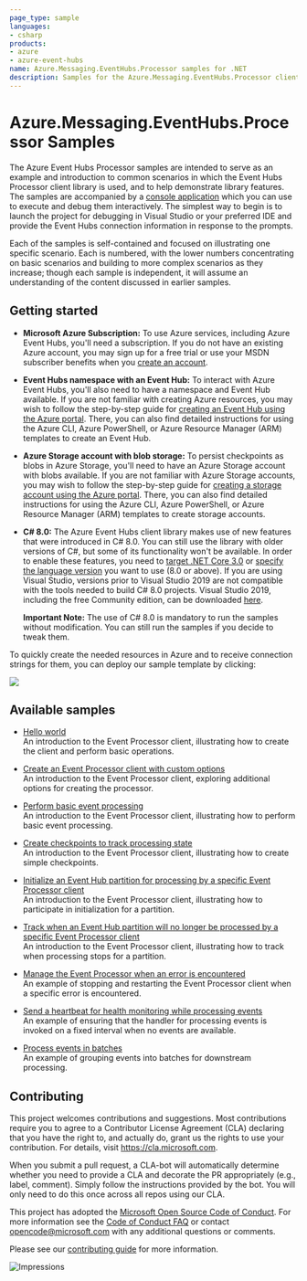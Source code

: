 ```yaml
---
page_type: sample
languages:
- csharp
products:
- azure
- azure-event-hubs
name: Azure.Messaging.EventHubs.Processor samples for .NET
description: Samples for the Azure.Messaging.EventHubs.Processor client library
---
```


# Azure.Messaging.EventHubs.Processor Samples

The  Azure Event Hubs Processor samples are intended to serve as an example and introduction to common scenarios in which the Event Hubs Processor client library is used, and to help demonstrate library features.  The samples are accompanied by a [console application](./Program.cs) which you can use to execute and debug them interactively.  The simplest way to begin is to launch the project for debugging in Visual Studio or your preferred IDE and provide the Event Hubs connection information in response to the prompts.

Each of the samples is self-contained and focused on illustrating one specific scenario.  Each is numbered, with the lower numbers concentrating on basic scenarios and building to more complex scenarios as they increase; though each sample is independent, it will assume an understanding of the content discussed in earlier samples.

## Getting started

- **Microsoft Azure Subscription:**  To use Azure services, including Azure Event Hubs, you'll need a subscription.  If you do not have an existing Azure account, you may sign up for a free trial or use your MSDN subscriber benefits when you [create an account](https://account.windowsazure.com/Home/Index).

- **Event Hubs namespace with an Event Hub:** To interact with Azure Event Hubs, you'll also need to have a namespace and Event Hub available.  If you are not familiar with creating Azure resources, you may wish to follow the step-by-step guide for [creating an Event Hub using the Azure portal](https://docs.microsoft.com/en-us/azure/event-hubs/event-hubs-create).  There, you can also find detailed instructions for using the Azure CLI, Azure PowerShell, or Azure Resource Manager (ARM) templates to create an Event Hub.

- **Azure Storage account with blob storage:** To persist checkpoints as blobs in Azure Storage, you'll need to have an Azure Storage account with blobs available.  If you are not familiar with Azure Storage accounts, you may wish to follow the step-by-step guide for [creating a storage account using the Azure portal](https://docs.microsoft.com/en-us/azure/storage/common/storage-quickstart-create-account?toc=%2Fazure%2Fstorage%2Fblobs%2Ftoc.json&tabs=azure-portal).  There, you can also find detailed instructions for using the Azure CLI, Azure PowerShell, or Azure Resource Manager (ARM) templates to create storage accounts.

- **C# 8.0:** The Azure Event Hubs client library makes use of new features that were introduced in C# 8.0.  You can still use the library with older versions of C#, but some of its functionality won't be available.  In order to enable these features, you need to [target .NET Core 3.0](https://docs.microsoft.com/en-us/dotnet/standard/frameworks#how-to-specify-target-frameworks) or [specify the language version](https://docs.microsoft.com/en-gb/dotnet/csharp/language-reference/configure-language-version#override-a-default) you want to use (8.0 or above).  If you are using Visual Studio, versions prior to Visual Studio 2019 are not compatible with the tools needed to build C# 8.0 projects.  Visual Studio 2019, including the free Community edition, can be downloaded [here](https://visualstudio.microsoft.com/vs/).

  **Important Note:** The use of C# 8.0 is mandatory to run the samples without modification.  You can still run the samples if you decide to tweak them.

To quickly create the needed resources in Azure and to receive connection strings for them, you can deploy our sample template by clicking:  

[![](http://azuredeploy.net/deploybutton.png)](https://portal.azure.com/#create/Microsoft.Template/uri/https%3A%2F%2Fraw.githubusercontent.com%2FAzure%2Fazure-sdk-for-net%2Fmaster%2Fsdk%2Feventhub%2FAzure.Messaging.EventHubs.Processor%2Fassets%2Fsamples-azure-deploy.json)

## Available samples

- [Hello world](./Sample01_HelloWorld.cs)  
  An introduction to the Event Processor client, illustrating how to create the client and perform basic operations.
  
- [Create an Event Processor client with custom options](./Sample02_ProcessorWithCustomOptions.cs)  
  An introduction to the Event Processor client, exploring additional options for creating the processor.

- [Perform basic event processing](./Sample03_BasicEventProcessing.cs)  
  An introduction to the Event Processor client, illustrating how to perform basic event processing.

- [Create checkpoints to track processing state](./Sample04_BasicCheckpointing.cs)  
  An introduction to the Event Processor client, illustrating how to create simple checkpoints.
  
- [Initialize an Event Hub partition for processing by a specific Event Processor client](./Sample05_InitializeAPartition.cs)  
  An introduction to the Event Processor client, illustrating how to participate in initialization for a partition.

- [Track when an Event Hub partition will no longer be processed by a specific Event Processor client](./Sample06_TrackWhenAPartitionIsClosed.cs)  
  An introduction to the Event Processor client, illustrating how to track when processing stops for a partition.
  
- [Manage the Event Processor when an error is encountered](./Sample07_RestartProcessongOnError.cs)  
  An example of stopping and restarting the Event Processor client when a specific error is encountered.

- [Send a heartbeat for health monitoring while processing events](./Sample08_EventProcessingHeartbeat.cs)  
  An example of ensuring that the handler for processing events is invoked on a fixed interval when no events are available.

- [Process events in batches](./Sample09_ProcessEventsByBatch.cs)  
  An example of grouping events into batches for downstream processing.
  
## Contributing  

This project welcomes contributions and suggestions.  Most contributions require you to agree to a Contributor License Agreement (CLA) declaring that you have the right to, and actually do, grant us the rights to use your contribution. For details, visit https://cla.microsoft.com.

When you submit a pull request, a CLA-bot will automatically determine whether you need to provide a CLA and decorate the PR appropriately (e.g., label, comment). Simply follow the instructions provided by the bot. You will only need to do this once across all repos using our CLA.

This project has adopted the [Microsoft Open Source Code of Conduct](https://opensource.microsoft.com/codeofconduct/). For more information see the [Code of Conduct FAQ](https://opensource.microsoft.com/codeofconduct/faq/) or contact [opencode@microsoft.com](mailto:opencode@microsoft.com) with any additional questions or comments.

Please see our [contributing guide](./../Azure.Messaging.EventHubs/CONTRIBUTING.md) for more information.
  
![Impressions](https://azure-sdk-impressions.azurewebsites.net/api/impressions/azure-sdk-for-net%2Fsdk%2Feventhub%2FAzure.Messaging.EventHubs.Processor/samples/%2FREADME.png)